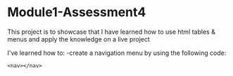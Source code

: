 # Module1-Assessment4

This project is to showcase that I have learned how to use html tables & menus and apply the knowledge on a live project

I've learned how to:
-create a navigation menu by using the following code:
```
<nav></nav>
```
